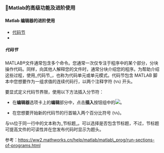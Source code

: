 ### 🏹Matlab的高级功能及进阶使用

#### Matlab **编辑器的进阶使用**

* [代码节](#代码节)
* 
##### 代码节

MATLAB®文件通常包含多个命令。您通常一次仅专注于程序中的某个部分，分块操作代码。同样，向其他人解释您的文件时，通常分块介绍您的程序。为帮助介绍这些过程，使用_代码节_，也称为代码单元或单元模式。代码节包含 MATLAB 脚本中您想要作为一组求值的连续代码行，以两个注释字符 \(`%%`\) 开头。

要显式定义代码节界限，使用以下方法插入分节符：

* 在**编辑器**选项卡上的**编辑**部分中，点击**插入**按钮组中的![](https://ww2.mathworks.cn/help/matlab/matlab_prog/new_section_ts_16_zh_CN.png)。

* 在您想要开始新的代码节的行首输入两个百分比符号 \(`%%`\)。

与`%%`位于同一行中的文本称为_节标题_。可以选择是否包含节标题，不过，节标题可提高文件的可读性并在您发布代码时显示为题头。

参考：https://ww2.mathworks.cn/help/matlab/matlab\_prog/run-sections-of-programs.html




